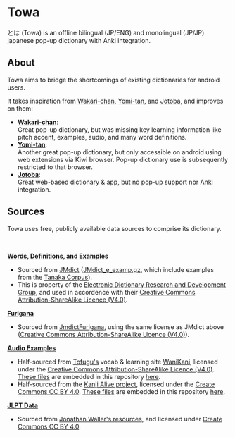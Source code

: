 # Towa
とは (Towa) is an offline bilingual (JP/ENG) and monolingual (JP/JP) japanese pop-up dictionary with Anki integration.

## About
Towa aims to bridge the shortcomings of existing dictionaries for android users. 

It takes inspiration from [Wakari-chan](https://github.com/Mononofu/wakari_chan), [Yomi-tan](https://github.com/yomidevs/yomitan), and [Jotoba](https://github.com/WeDontPanic/Jotoba), and improves on them:

* __[Wakari-chan](https://github.com/Mononofu/wakari_chan)__:  
Great pop-up dictionary, but was missing key learning information like pitch accent, examples, audio, and many word definitions.
* __[Yomi-tan](https://github.com/yomidevs/yomitan)__:  
Another great pop-up dictionary, but only accessible on android using web extensions via Kiwi browser. Pop-up dictionary use is subsequently restricted to that browser.
* __[Jotoba](https://github.com/WeDontPanic/Jotoba)__:  
Great web-based dictionary & app, but no pop-up support nor Anki integration.

## Sources
Towa uses free, publicly available data sources to comprise its dictionary.

&nbsp;

<ins>__Words, Definitions, and Examples__</ins>
* Sourced from [JMdict](https://www.edrdg.org/wiki/index.php/JMdict-EDICT_Dictionary_Project) ([JMdict_e_examp.gz](http://ftp.edrdg.org/pub/Nihongo/JMdict_e_examp.gz), which include examples from the [Tanaka Corpus](https://www.edrdg.org/wiki/index.php/Tanaka_Corpus)).
* This is property of the [Electronic Dictionary Research and Development Group](http://www.edrdg.org/), and used in accordence with their [Creative Commons Attribution-ShareAlike Licence (V4.0)](https://www.edrdg.org/edrdg/licence.html).

<ins>__Furigana__</ins>
* Sourced from [JmdictFurigana](https://github.com/Doublevil/JmdictFurigana), using the same license as JMdict above ([Creative Commons Attribution-ShareAlike Licence (V4.0)](https://www.edrdg.org/edrdg/licence.html)).

<ins>__Audio Examples__</ins>
* Half-sourced from [Tofugu's](https://www.tofugu.com/) vocab & learning site [WaniKani](https://www.wanikani.com/), licensed under the [Creative Commons Attribution-ShareAlike Licence (V4.0)](https://www.edrdg.org/edrdg/licence.html). [These files](https://github.com/tofugu/japanese-vocabulary-pronunciation-audio) are embedded in this repository [here](https://github.com/Skittss/towa/tree/master/TowaData/audio/tofugu).
* Half-sourced from the [Kanji Alive project](https://kanjialive.com/), licensed under the [Create Commons CC BY 4.0](https://creativecommons.org/licenses/by/4.0/). [These files](https://github.com/kanjialive/kanji-data-media/tree/master/examples-audio) are embedded in this repository [here](https://github.com/Skittss/towa/tree/master/TowaData/audio/kanji_alive). 

<ins>__JLPT Data__</ins>
* Sourced from [Jonathan Waller's resources](http://www.tanos.co.uk/jlpt/), and licensed under [Create Commons CC BY 4.0](https://creativecommons.org/licenses/by/4.0/).
